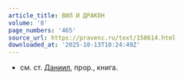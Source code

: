 ```yaml
---
article_title: ВИЛ И ДРАКОН
volume: '8'
page_numbers: '465'
source_url: https://pravenc.ru/text/158614.html
downloaded_at: '2025-10-13T10:24:49Z'
---
```


- см. ст. [Даниил](https://pravenc.ru/text/Даниил.html), прор., книга.
